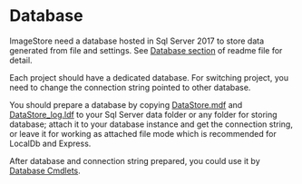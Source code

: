 # Database
ImageStore need a database hosted in Sql Server 2017 to store data generated from file and settings. See [Database section](../../README.md#database) of readme file for detail.

Each project should have a dedicated database. For switching project, you need to change the connection string pointed to other database.

You should prepare a database by copying [DataStore.mdf](../../ImageStore/DataStore.mdf) and [DataStore_log.ldf](../../ImageStore/Database_log.ldf) to your Sql Server data folder or any folder for storing database; attach it to your database instance and get the connection string, or leave it for working as attached file mode which is recommended for LocalDb and Express.

After database and connection string prepared, you could use it by [Database Cmdlets](../cmdlet/cmdlets.md#database).
